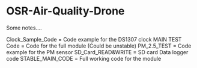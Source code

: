# OSR-Air-Quality-Drone

Some notes....

Clock_Sample_Code = Code example for the DS1307 clock
MAIN TEST Code = Code for the full module (Could be unstable)
PM_2.5_TEST = Code example for the PM sensor
SD_Card_READ&WRITE = SD card Data logger code
STABLE_MAIN_CODE = Full working code for the module
